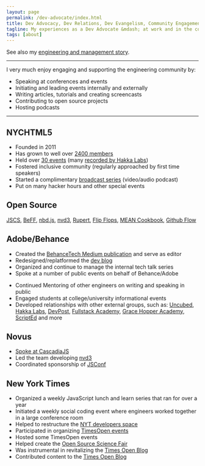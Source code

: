 ```yaml
---
layout: page
permalink: /dev-advocate/index.html
title: Dev Advocacy, Dev Relations, Dev Evangelism, Community Engagement...
tagline: My experiences as a Dev Advocate &mdash; at work and in the community
tags: [about]
---
```


See also my [engineering and management story](/day-job).

<hr>

I very much enjoy engaging and supporting the engineering community by:

- Speaking at conferences and events
- Initiating and leading events internally and externally
- Writing articles, tutorials and creating screencasts
- Contributing to open source projects
- Hosting podcasts

<hr>


NYCHTML5
---

- Founded in 2011
- Has grown to well over [2400 members](http://www.meetup.com/nychtml5/members/)
- Held over [30 events](http://www.meetup.com/nychtml5) (many [recorded by Hakka Labs](https://www.hakkalabs.co/meetups/nychtml5))
- Fostered inclusive community (regularly approached by first time speakers)
- Started a complimentary [broadcast series](https://www.youtube.com/playlist?list=PLxGLihicw5Wp5fjDjAJfpcp02OBS8X--C) (video/audio podcast)
- Put on many hacker hours and other special events

Open Source
---

[JSCS](http://jscs.info/), [BeFF](https://github.com/behance/beff), [nbd.js](https://github.com/behance/nbd.js), [nvd3](http://nvd3.org/), [Rupert](https://github.com/RupertJS), [Flip Flops](https://github.com/DavidSouther/flipflops), [MEAN Cookbook](https://github.com/DavidSouther/mean-cookbook), [Github Flow](https://github.com/github-flow)

Adobe/Behance
---

- Created the [BehanceTech Medium publication](http://medium.com/behancetech) and serve as editor
- Redesigned/replatformed the [dev blog](http://dev.behancetech.net)
- Organized and continue to manage the internal tech talk series
- Spoke at a number of public events on behalf of Behance/Adobe
<!--  - Led the effort to formalize Behance's open source practices -->
- Continued Mentoring of other engineers on writing and speaking in public
- Engaged students at college/university informational events
- Developed relationships with other external groups, such as: [Uncubed](http://uncubed.com), [Hakka Labs](https://www.hakkalabs.co/companies/behance), [DevPost](http://devpost.com/teams/behance), [Fullstack Academy](http://www.fullstackacademy.com/), [Grace Hopper Academy](http://www.gracehopper.com/), [ScriptEd](https://www.scripted.org/) and more
<!-- - Uncubed Video explainer  -->
<!-- - Uncubed Hiring Panel (ADD PHOTOS SOMEWHERE? A BLOG POST?)  -->
<!-- - Uncubed Year-end event -->


Novus
---

- [Spoke at CascadiaJS](https://www.youtube.com/watch?v=sKOC5H7UV_U)
- Led the team developing [nvd3](http://nvd3.org/)
- Coordinated sponsorship of [JSConf](http://jsconf.com)


New York Times
---

<!-- Email from Rajiv? -->

- Organized a weekly JavaScript lunch and learn series that ran for over a year
- Initiated a weekly social coding event where engineers worked together in a large conference room
- Helped to restructure the [NYT developers space](http://developer.nytimes.com/)
- Participated in organizing [TimesOpen events](http://developers.nytimes.com/events/)
- Hosted some TimesOpen events
- Helped create the [Open Source Science Fair](http://open.blogs.nytimes.com/2012/11/16/open-source-science-fair-highlights/)
- Was instrumental in revitalizing the [Times Open Blog](http://open.blogs.nytimes.com/)
- Contributed content to the [Times Open Blog](http://open.blogs.nytimes.com/2013/05/29/promises-promises/)




<!--
new content:
- pro2-ui stack
- history and future of NYCHTML5 (including broadcast)
- finish other drafts; clear the ones not worth pursuing

highlight past articles/events/things:
- Uncubed Video explainer
- Uncubed Hiring Panel
- Uncubed Year-end event
- Cascadia JS video
- Cascadia JS topic as an article
- Highlight piece in the New York Times
- TimesOpen / Open Source Science Fair
- Intro to Node from NYT talk?
- breaking down Paul Irish lightning talk?
- highlight NYT Dev Rel accomplishments as if written when I left?
-->



